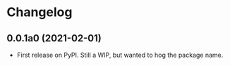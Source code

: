 Changelog
=========

0.0.1a0 (2021-02-01)
--------------------

* First release on PyPI. Still a WIP, but wanted to hog the package name.
